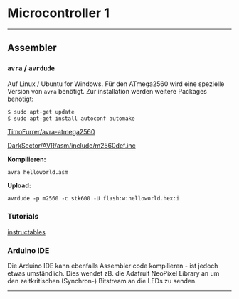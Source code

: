 # Microcontroller 1

---

## Assembler

### `avra` / `avrdude`

Auf Linux / Ubuntu for Windows. Für den ATmega2560 wird eine spezielle Version von `avra` benötigt. Zur installation werden weitere Packages benötigt:

```bash
$ sudo apt-get update
$ sudo apt-get install autoconf automake
```

[TimoFurrer/avra-atmega2560](https://github.com/timofurrer/avra-atmega2560)

[DarkSector/AVR/asm/include/m2560def.inc](https://github.com/DarkSector/AVR/blob/master/asm/include/m2560def.inc)

**Kompilieren:**

`avra helloworld.asm`

**Upload:**

`avrdude -p m2560 -c stk600 -U flash:w:helloworld.hex:i`


### Tutorials

[instructables](www.instructables.com/id/Command-Line-Assembly-Language-Programming-for-Ard/)


### Arduino IDE

Die Arduino IDE kann ebenfalls Assembler code kompilieren - ist jedoch etwas umständlich. Dies wendet zB. die Adafruit NeoPixel Library an um den zeitkritischen (Synchron-) Bitstream an die LEDs zu senden.

---
